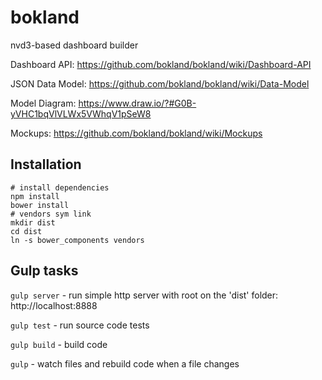 bokland
=======

nvd3-based dashboard builder

Dashboard API: https://github.com/bokland/bokland/wiki/Dashboard-API

JSON Data Model: https://github.com/bokland/bokland/wiki/Data-Model

Model Diagram: https://www.draw.io/?#G0B-yVHC1bqVlVLWx5VWhqV1pSeW8

Mockups: https://github.com/bokland/bokland/wiki/Mockups


Installation
------------

    # install dependencies
    npm install
    bower install
    # vendors sym link
    mkdir dist
    cd dist
    ln -s bower_components vendors


Gulp tasks
----------

`gulp server` - run simple http server with root on the 'dist' folder: http://localhost:8888

`gulp test` - run source code tests

`gulp build` - build code

`gulp` - watch files and rebuild code when a file changes
